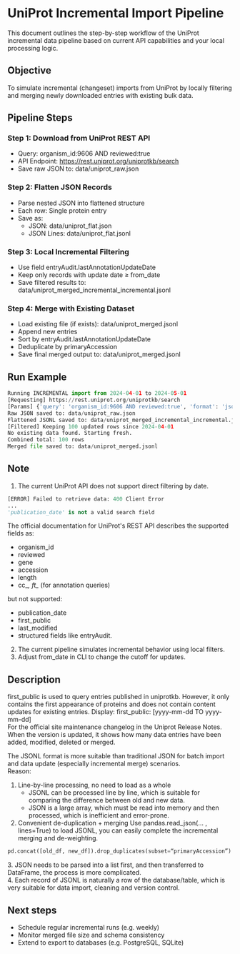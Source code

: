 # UniProt Incremental Import Pipeline
This document outlines the step-by-step workflow of the UniProt incremental data pipeline based on current API capabilities and your local processing logic. <br> 

## Objective 
To simulate incremental (changeset) imports from UniProt by locally filtering and merging newly downloaded entries with existing bulk data. <br> 

## Pipeline Steps 
### Step 1: Download from UniProt REST API 
- Query: organism_id:9606 AND reviewed:true
- API Endpoint: https://rest.uniprot.org/uniprotkb/search
- Save raw JSON to: data/uniprot_raw.json

### Step 2: Flatten JSON Records
- Parse nested JSON into flattened structure
- Each row: Single protein entry
- Save as:
  - JSON: data/uniprot_flat.json
  - JSON Lines: data/uniprot_flat.jsonl

### Step 3: Local Incremental Filtering
- Use field entryAudit.lastAnnotationUpdateDate
- Keep only records with update date ≥ from_date
- Save filtered results to: data/uniprot_merged_incremental_incremental.jsonl

### Step 4: Merge with Existing Dataset
- Load existing file (if exists): data/uniprot_merged.jsonl
- Append new entries
- Sort by entryAudit.lastAnnotationUpdateDate
- Deduplicate by primaryAccession
- Save final merged output to: data/uniprot_merged.jsonl

## Run Example 
```python
Running INCREMENTAL import from 2024-04-01 to 2024-05-01 
[Requesting] https://rest.uniprot.org/uniprotkb/search
[Params] {'query': 'organism_id:9606 AND reviewed:true', 'format': 'json', 'size': 100}
Raw JSON saved to: data/uniprot_raw.json
Flattened JSONL saved to: data/uniprot_merged_incremental_incremental.jsonl
[Filtered] Keeping 100 updated rows since 2024-04-01
No existing data found. Starting fresh.
Combined total: 100 rows
Merged file saved to: data/uniprot_merged.jsonl
```
</pre>

## Note 
1. The current UniProt API does not support direct filtering by date.
```python
[ERROR] Failed to retrieve data: 400 Client Error
...
'publication_date' is not a valid search field
```
</pre>

The official documentation for UniProt's REST API describes the supported fields as:<br>
- organism_id
- reviewed
- gene
- accession
- length
- cc_*, ft_* (for annotation queries)

but not supported: <br>
- publication_date
- first_public
- last_modified
- structured fields like entryAudit. <br>

2. The current pipeline simulates incremental behavior using local filters.
3. Adjust from_date in CLI to change the cutoff for updates.

## Description <br> 
first_public is used to query entries published in uniprotkb. However, it only contains the first appearance of proteins and does not contain content updates for existing entries. 
Display: first_public: [yyyy-mm-dd TO yyyy-mm-dd] <br> 
For the official site maintenance changelog in the Uniprot Release Notes. When the version is updated, it shows how many data entries have been added, modified, deleted or merged.

The JSONL format is more suitable than traditional JSON for batch import and data update (especially incremental merge) scenarios. <br>
Reason: 
1. Line-by-line processing, no need to load as a whole
	- JSONL can be processed line by line, which is suitable for comparing the difference between old and new data.
	- JSON is a large array, which must be read into memory and then processed, which is inefficient and error-prone. <br>
2. Convenient de-duplication + merging
Use pandas.read_json(... , lines=True) to load JSONL, you can easily complete the incremental merging and de-weighting.
```python
pd.concat([old_df, new_df]).drop_duplicates(subset=“primaryAccession”)
```
</pre> 
3. JSON needs to be parsed into a list first, and then transferred to DataFrame, the process is more complicated.<br>
4. Each record of JSONL is naturally a row of the database/table, which is very suitable for data import, cleaning and version control.

## Next steps 
- Schedule regular incremental runs (e.g. weekly)
- Monitor merged file size and schema consistency
- Extend to export to databases (e.g. PostgreSQL, SQLite)



